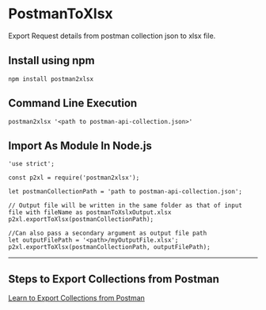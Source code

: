 # PostmanToXlsx
Export Request details from postman collection json to xlsx file.

## Install using npm
`npm install postman2xlsx`

## Command Line Execution
``` postman2xlsx '<path to postman-api-collection.json>' ```

## Import As Module In Node.js

```
'use strict';

const p2xl = require('postman2xlsx');

let postmanCollectionPath = 'path to postman-api-collection.json';

// Output file will be written in the same folder as that of input file with fileName as postmanToXslxOutput.xlsx
p2xl.exportToXlsx(postmanCollectionPath);

//Can also pass a secondary argument as output file path
let outputFilePath = '<path>/myOutputFile.xlsx';
p2xl.exportToXlsx(postmanCollectionPath, outputFilePath);

```

--------------------------------------------------------------------------------------------------------------------------
## Steps to Export Collections from Postman
[Learn to Export Collections from Postman](https://learning.getpostman.com/docs/postman/collections/data-formats/#exporting-postman-data)
